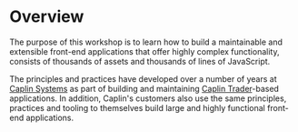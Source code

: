 # Overview

The purpose of this workshop is to learn how to build a maintainable and extensible
front-end applications that offer highly complex functionality, consists of
thousands of assets and thousands of lines of JavaScript.

The principles and practices have developed over a number of years at [Caplin Systems](http://www.caplin.com)
as part of building and maintaining [Caplin Trader](http://caplin.com/caplin-trader)-based
applications. In addition, Caplin's customers also use the same principles, practices
and tooling to themselves build large and highly functional front-end applications.
